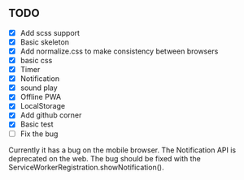 ## TODO

- [x] Add scss support
- [x] Basic skeleton
- [x] Add normalize.css to make consistency between browsers
- [x] basic css
- [x] Timer
- [x] Notification
- [x] sound play
- [x] Offline PWA
- [x] LocalStorage
- [x] Add github corner
- [x] Basic test
- [ ] Fix the bug

Currently it has a bug on the mobile browser.
The Notification API is deprecated on the web. The bug should be fixed with the ServiceWorkerRegistration.showNotification().